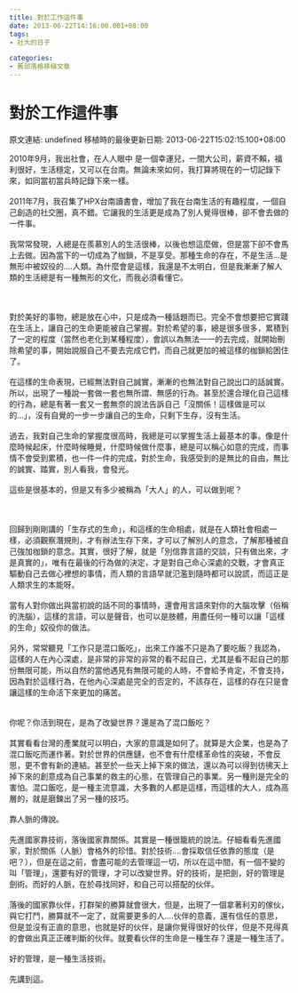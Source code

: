 ```yaml
---
title: 對於工作這件事
date: 2013-06-22T14:16:00.001+08:00
tags: 
- 社大的日子

categories:
- 舊部落格移植文章
---
```


# 對於工作這件事

原文連結: undefined
移植時的最後更新日期: 2013-06-22T15:02:15.100+08:00

2010年9月，我出社會，在人人眼中 是一個幸運兒，一間大公司，薪資不賴，福利很好，生活穩定，又可以在台南。無論未來如何，我打算將現在的一切記錄下來，如同當初當兵時記錄下來一樣。<br /><br />2011年7月，我召集了HPX台南讀書會，增加了我在台南生活的有趣程度，一個自己創造的社交圈，真不錯。它讓我的生活更是成為了別人覺得很棒，卻不會去做的一件事。<br /><br />我常常發現，人總是在羨慕別人的生活很棒，以後也想這麼做，但是當下卻不會馬上去做。因為當下的一切成為了枷鎖，不是享受。那種生命的存在，不是生活...是無形中被奴役的....人類。為什麼會是這樣，我還是不太明白，但是我漸漸了解人類的生活總是有一種無形的文化，而我必須看懂它。<br /><br /><a name='more'></a><br /><br />對於美好的事物，總是放在心中，只是成為一種話題而已。完全不會想要把它實踐在生活上，讓自己的生命更能被自己掌握。對於希望的事，總是很多很多，累積到了一定的程度（當然也老化到某種程度），會誤以為無法一一的去完成，就開始刪除希望的事，開始說服自己不要去完成它們，而自己就更加的被這樣的枷鎖給困住了。<br /><br />在這樣的生命表現，已經無法對自己誠實，漸漸的也無法對自己說出口的話誠實。所以，出現了一種說一套做一套也無所謂、無感的行為。甚至於還合理化自己這樣的行為，總是有著一套又一套無奈的說法告訴自己「沒關係！這樣做是可以的...」，沒有自覺的一步一步讓自己的生命，只剩下生存，沒有生活。<br /><br />過去，我對自己生命的掌握度很高時，我總是可以掌握生活上最基本的事。像是什麼時候起床，什麼時候睡覺，什麼時候做什麼事，總是可以稱心如意的完成，而事情不會受到累積，也一件一件的完成，對於生命，我感受到的是無比的自由，無比的誠實、踏實，別人看我，會發光。<br /><br />這些是很基本的，但是又有多少被稱為「大人」的人，可以做到呢？<br /><br /><br /><br />回歸到剛剛講的「生存式的生命」，和這樣的生命相處，就是在人類社會相處一樣，必須觀察潛規則，才有辦法生存下來，才可以了解別人的意念，了解那種被自己強加枷鎖的意念。其實，很好了解，就是「別信靠言語的交談，只有做出來，才是真實的」，唯有在最後的行為做的決定，才是對自己命心深處的交戰，才會真正驅動自己去做心裡想的事情，而人類的言語早就氾濫到隨時都可以說謊，而這正是人類求生的本能呀。<br /><br />當有人對你做出與當初說的話不同的事情時，還會用言語來對你的大腦攻擊（俗稱的洗腦），這樣的言語，可以是聲音，也可以是肢體，用盡任何一種可以讓「這樣的生命」奴役你的做法。<br /><br />另外，常常聽見「工作只是混口飯吃」，出來工作誰不只是為了要吃飯？我認為，這樣的人在內心深處，是非常的非常的非常的看不起自己，尤其是看不起自己的那份無限可能，所以自然的當他遇見有無限可能的人時，不會給予肯定，不會支持，因為對於這樣行為，在他內心深處是完全的否定的，不該存在，這樣的存在只是會讓這樣的生命活下來更加的痛苦。<br /><br /><br />你呢？你活到現在，是為了改變世界？還是為了混口飯吃？<br /><br />其實看看台灣的產業就可以明白，大家的意識是如何了。就算是大企業，也是為了混口飯吃而運作著。對於世界的供應鏈，也不會有什麼樣革命性的突破，不會反思，更不會有新的連結。甚至於一些天上掉下來的做法，還以為可以得到彷彿天上掉下來的創意成為自己事業的救主的心態，在管理自己的事業。另一種則是完全的害怕。混口飯吃，是一種主流意識，大多數的人都是這樣，而這樣的大人，成為高層的，就是磨鍊出了另一種的技巧。<br /><br />靠人脈的傳說。<br /><br />先進國家靠技術，落後國家靠關係。其實是一種很籠統的說法。仔細看看先進國家，對於關係（人脈）會格外的珍惜。對於技術....會採取信任依靠的態度（是吧？），但是在這之前，會盡可能的去管理這一切，所以在這中間，有一個不變的叫「管理」，還要有好的管理，才可以改變世界。好的技術，是把劍，好的管理是劍術。而好的人脈，在於尋找同好，和自己可以搭配的伙伴。<br /><br />落後的國家靠伙伴，打群架的勝算就會很大，但是，出現了一個拿著利刃的傢伙，與它打鬥，勝算就不一定了，就需要更多的人....伙伴的意義，還有信任的意思，但是並沒有正直的意思，也就是好的伙伴，是讓你覺得很好的伙伴，但是不見得真的會做出真正正確判斷的伙伴。就要看伙伴的生命是一種生存？還是一種生活了。<br /><br />好的管理，是一種生活技術。<br /><br />先講到這。
